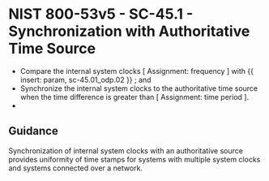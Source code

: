 # NIST 800-53v5 - SC-45.1 - Synchronization with Authoritative Time Source
- Compare the internal system clocks \[ Assignment: frequency \] with {{ insert: param, sc-45.01_odp.02 }} ; and
- Synchronize the internal system clocks to the authoritative time source when the time difference is greater than \[ Assignment: time period \].
- 
## Guidance
Synchronization of internal system clocks with an authoritative source provides uniformity of time stamps for systems with multiple system clocks and systems connected over a network.